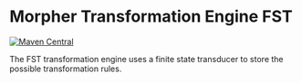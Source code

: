 # Morpher Transformation Engine FST

[![Maven Central](https://maven-badges.herokuapp.com/maven-central/com.github.szgabsz91/morpher-transformation-engine-fst/badge.svg)](https://maven-badges.herokuapp.com/maven-central/com.github.szgabsz91/morpher-transformation-engine-fst)

The FST transformation engine uses a finite state transducer to store the possible transformation rules.
